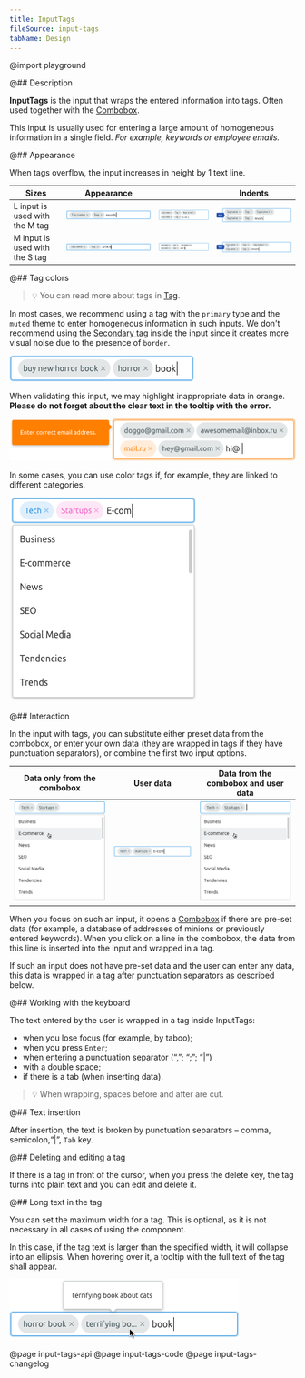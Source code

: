 ```yaml
---
title: InputTags
fileSource: input-tags
tabName: Design
---
```


@import playground

@## Description

**InputTags** is the input that wraps the entered information into tags. Often used together with the [Combobox](/components/auto-tips/).

This input is usually used for entering a large amount of homogeneous information in a single field. _For example, keywords or employee emails._

@## Appearance

When tags overflow, the input increases in height by 1 text line.

| Sizes                          | Appearance                   |                                | Indents                                |
| ------------------------------ | ---------------------------- | ------------------------------ | -------------------------------------- |
| L input is used with the M tag | ![l size](static/l-size.png) | ![l size](static/l-size-2.png) | ![l paddings](static/l-paddings-2.png) |
| M input is used with the S tag | ![m size](static/m-size.png) | ![m size](static/m-size-2.png) | ![m paddings](static/m-paddings-2.png) |

@## Tag colors

> 💡 You can read more about tags in [Tag](/components/tag).

In most cases, we recommend using a tag with the `primary` type and the `muted` theme to enter homogeneous information in such inputs. We don't recommend using the [Secondary tag](/components/tag/) inside the input since it creates more visual noise due to the presence of `border`.

![default tag color](static/default-tag.png)

When validating this input, we may highlight inappropriate data in orange. **Please do not forget about the clear text in the tooltip with the error.**

![validation tag color](static/validation.png)

In some cases, you can use color tags if, for example, they are linked to different categories.

![color tags](static/color-tag.png)

@## Interaction

In the input with tags, you can substitute either preset data from the combobox, or enter your own data (they are wrapped in tags if they have punctuation separators), or combine the first two input options.

| Data only from the combobox                  | User data                                | Data from the combobox and user data       |
| -------------------------------------------- | ---------------------------------------- | ------------------------------------------ |
| ![combobox only data](static/input-tag1.png) | ![user only data](static/input-tag2.png) | ![all kind of data](static/input-tag3.png) |

When you focus on such an input, it opens a [Combobox](/components/auto-tips/) if there are pre-set data (for example, a database of addresses of minions or previously entered keywords). When you click on a line in the combobox, the data from this line is inserted into the input and wrapped in a tag.

If such an input does not have pre-set data and the user can enter any data, this data is wrapped in a tag after punctuation separators as described below.

@## Working with the keyboard

The text entered by the user is wrapped in a tag inside InputTags:

- when you lose focus (for example, by taboo);
- when you press `Enter`;
- when entering a punctuation separator (“,”; “;”; “|”)
- with a double space;
- if there is a tab (when inserting data).

> 💡 When wrapping, spaces before and after are cut.

@## Text insertion

After insertion, the text is broken by punctuation separators – comma, semicolon,“|”, `Tab` key.

@## Deleting and editing a tag

If there is a tag in front of the cursor, when you press the delete key, the tag turns into plain text and you can edit and delete it.

@## Long text in the tag

You can set the maximum width for a tag. This is optional, as it is not necessary in all cases of using the component.

In this case, if the tag text is larger than the specified width, it will collapse into an ellipsis. When hovering over it, a tooltip with the full text of the tag shall appear.

![tag ellipsis](static/ellipsis.png)

@page input-tags-api
@page input-tags-code
@page input-tags-changelog
